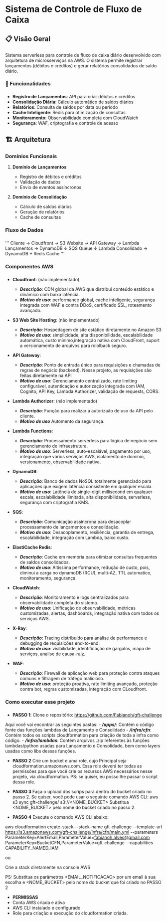 # Sistema de Controle de Fluxo de Caixa

### #######################################################################################
## 📋 Visão Geral
### #######################################################################################
Sistema serverless para controle de fluxo de caixa diário desenvolvido com arquitetura de microsserviços na AWS. O sistema permite registrar lançamentos (débitos e créditos) e gerar relatórios consolidados de saldo diário.

### #######################################################################################
### 🎯 Funcionalidades
### #######################################################################################
- **Registro de Lançamentos**: API para criar débitos e créditos
- **Consolidação Diária**: Cálculo automático de saldos diários
- **Relatórios**: Consulta de saldos por data ou período
- **Cache Inteligente**: Redis para otimização de consultas
- **Monitoramento**: Observabilidade completa com CloudWatch
- **Segurança**: WAF, criptografia e controle de acesso

### #######################################################################################
## 🏗️ Arquitetura
### #######################################################################################
### Domínios Funcionais

1. **Domínio de Lançamentos**
   - Registro de débitos e créditos
   - Validação de dados
   - Envio de eventos assíncronos

2. **Domínio de Consolidação**
   - Cálculo de saldos diários
   - Geração de relatórios
   - Cache de consultas

### #######################################################################################
### Fluxo de Dados
### #######################################################################################
'''
Cliente → Cloudfront -> S3 Website -> API Gateway → Lambda Lançamentos → DynamoDB
                                                       ↓
                                                    SQS Queue
                                                       ↓
                                                Lambda Consolidado → DynamoDB + Redis Cache
'''

### #######################################################################################
### Componentes AWS
### #######################################################################################
- **Cloudfront**: (não implementado)
    - ***Descrição***: CDN global da AWS que distribui conteúdo estático e dinâmico com baixa latência.
    - ***Motivo de uso***: performance global, cache inteligente, segurança integrada com WAF e contra DDoS, certificado SSL, roteamento avançado.
        
- **S3 Web Site Hosting**: (não implementado)
    - ***Descrição***: Hospedagem de site estático diretamente no Amazon S3
    - ***Motivo de uso***: simplicidade, alta disponibilidade, escalabilidade automática, custo mínimo,integração nativa com CloudFront, suport a versionamento de arquivos para rololback seguro.

- **API Gateway**: 
    - ***Descrição***: Ponto de entrada único para requisições e chamadas de regras de negócio (backend). Nesse projeto, as requisições são feitas diretamente na API
    - ***Motivo de uso***: Gerenciamento centralizado, rate limiting configurável, autenticação e autorização integrada com IAM, Cognito, API Key, Lambda Authorizer, validação de requests, CORS.

- **Lambda Authorizer**: (não implementado)
    - ***Descrição***: Função para realizar a autorizaão de uso da API pelo cliente.
    - ***Motivo de uso*** Automento da segurança.

- **Lambda Functions**: 
    - ***Descrição***: Processamento serverless para lógica de negócio sem gerenciamento de infraestrutura.
    - ***Motivo de uso***: Serverless, auto-escalável, pagamento por uso, integração que vários serviços AWS, isolamento de dominio, versionamento, observabilidade nativa.

- **DynamoDB**: 
    - ***Descrição***: Banco de dados NoSQL totalmente gerenciado para aplicações que exigem latência consistente em qualquer escala.
    - ***Motivo de uso***: Latência de single-digit millisecond em qualquer escala, escalabilidade ilimitada, alta disponibilidade, serverless, segurança com criptografia KMS.

- **SQS**: 
    - ***Descrição***: Comunicação assíncrona para desacoplar processamento de lançamentos e consolidação.
    - ***Motivo de uso***: Desacoplamento, resiliência, garantia de entrega, escalabilidade, integração com Lambda, baixo custo.

- **ElastiCache Redis**: 
    - ***Descrição***: Cache em memória para otimizar consultas frequentes de saldos consolidados.
    - ***Motivo de uso***: Altíssima performance, redução de custo, pois, diminui a carga no dynamoDB (RCU), multi-AZ, TTL automatico, monitoramento, segurança.

- **CloudWatch**: 
    - ***Descrição***: Monitoramento e logs centralizados para observabilidade completa do sistema.
    - ***Motivo de uso***: Unificação de observabilidade, métricas customizadas, alertas, dashboards, integração nativa com todos os serviços AWS.

- **X-Ray**: 
    - ***Descrição***: Tracing distribuído para análise de performance e debugging de requisições end-to-end.
    - ***Motivo de uso***: visibilidade, identificação de gargalos, mapa de serviços, analise de causa-raiz.

- **WAF**:
    - ***Descrição***: Firewall de aplicação web para proteção contra ataques comuns e filtragem de tráfego malicioso.
    - ***Motivo de uso***: proteção proativa, rate limiting avançado, proteção contra bot, regras customizadas, integração com CLoudfront.


### #######################################################################################
### Como executar esse projeto
### #######################################################################################
- **PASSO 1**:
Clone o repositório: https://github.com/Fabianoh/gft-challenge

Aqui você vai encontrar as seguintes pastas:
    - ***/apps/***: Contém o código fonte das funções lambdas de Lançamento e Consolidado
    - ***/infra/cfn***: Contém todos os scripts cloudformation para criação de toda a infra como código.
    - ***/infra/lambdas***: Contém arquivos .zip referentes às funções lambdas/python usadas para Lançamento e Consolidado, bem como layers usadas como libs dessas funções.

- **PASSO 2**
Crie um bucket e uma role, cujo Principal seja cloudformation.amazonaws.com. Essa role deverá ter todas as permissões para que você crie os recursos AWS necessários nesse projeto, via cloudformation.
PS: se quiser, eu posso lhe passar o script dessa role.

- **PASSO 3**
Faça o upload dos scrips para dentro do bucket criado no passo 2. 
Se quiser, você pode usar o seguinte comando AWS CLI:
aws s3 sync gft-challenge/ s3://<NOME_BUCKET>
Substitua <NOME_BUCKET> pelo nome do bucket criado no passo 2.

- **PASSO 4**
Execute o comando AWS CLI abaixo:

aws cloudformation create-stack --stack-name gft-challenge --template-url https://s3.amazonaws.com/gft-challenge/infra/cfn/main.yml --parameters ParameterKey=AlertEmail,ParameterValue=fabianoh.alves@gmail.com ParameterKey=BucketCFN,ParameterValue=gft-challenge --capabilities CAPABILITY_NAMED_IAM

ou

Crie a stack diretamente na console AWS.

PS: Substitua os parâmetros <EMAIL_NOTIFICACAO> por um email à sua escolha e <NOME_BUCKET> pelo nome do bucket que foi criado no PASSO 2

- **PERMISSAS**
- Conta AWS criada e ativa
- AWS CLI instalado e configurado
- Role para criação e execução do cloudformation criada.